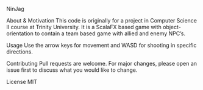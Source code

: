 NinJag

About & Motivation
This code is originally for a project in Computer Science II course at Trinity University. It is a ScalaFX based game with object-orientation to contain a team based game with allied and enemy NPC’s.

Usage
Use the arrow keys for movement and WASD for shooting in specific directions.

Contributing
Pull requests are welcome. For major changes, please open an issue first to discuss what you would like to change.

License
MIT
